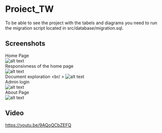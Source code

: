 # Proiect_TW
To be able to see the project with the tabels and diagrams you need to run the migration script located in src/database/migration.sql.
## Screenshots
Home Page <br/>
![alt text](https://github.com/seerbann/Proiect_TW/blob/main/screenshots/HomePage.PNG)
<br/>
Responsivness of the home page <br />
![alt text](https://github.com/seerbann/Proiect_TW/blob/main/screenshots/LittleHomePage.PNG)
<br/>
Document exploration <br/ >
![alt text](https://github.com/seerbann/Proiect_TW/blob/main/screenshots/CSVexploration.PNG)
<br/>
Admin login <br />
![alt text](https://github.com/seerbann/Proiect_TW/blob/main/screenshots/AdminLogin.PNG)
<br/>
About Page <br/>
![alt text](https://github.com/seerbann/Proiect_TW/blob/main/screenshots/AboutPage.PNG)
<br/>
## Video
https://youtu.be/9AQoQCbZEFQ
